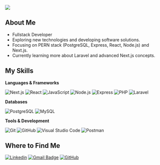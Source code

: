 ![](https://komarev.com/ghpvc/?username=nerdavi&color=006bed)

## About Me
-  Fullstack Developer
-  Exploring new technologies and developing software solutions.
-  Focusing on PERN stack (PostgreSQL, Express, React, Node.js) and Next.js.
- Currently learning more about Laravel and advanced Next.js concepts.

## My Skills

**Languages & Frameworks**

![Next.js](https://img.shields.io/badge/-Next.js-333333?style=flat&logo=next.js&logoColor=white)
![React](https://img.shields.io/badge/-React-333333?style=flat&logo=react)
![JavaScript](https://img.shields.io/badge/-JavaScript-333333?style=flat&logo=javascript)
![Node.js](https://img.shields.io/badge/-Node.js-333333?style=flat&logo=node.js&logoColor=339933)
![Express](https://img.shields.io/badge/-Express-333333?style=flat&logo=express&logoColor=white)
![PHP](https://img.shields.io/badge/-PHP-333333?style=flat&logo=php&logoColor=777BB4)
![Laravel](https://img.shields.io/badge/-Laravel-333333?style=flat&logo=laravel&logoColor=FF2D20)

**Databases**

![PostgreSQL](https://img.shields.io/badge/-PostgreSQL-333333?style=flat&logo=postgresql&logoColor=4169E1)
![MySQL](https://img.shields.io/badge/-MySQL-333333?style=flat&logo=mysql)

**Tools & Development**

![Git](https://img.shields.io/badge/-Git-333333?style=flat&logo=git)
![GitHub](https://img.shields.io/badge/-GitHub-333333?style=flat&logo=github)
![Visual Studio Code](https://img.shields.io/badge/-Visual%20Studio%20Code-333333?style=flat&logo=visual-studio-code&logoColor=007ACC)
![Postman](https://img.shields.io/badge/-Postman-333333?style=flat&logo=postman)

## Where to Find Me

[![Linkedin](https://img.shields.io/badge/-Davi%20Guilherme-blue?style=flat-square&logo=Linkedin&logoColor=white&link=https://www.linkedin.com/in/davi-guilherme9/)](https://www.linkedin.com/in/davi-guilherme9/)
[![Gmail Badge](https://img.shields.io/badge/-gui.gt88@gmail.com-006bed?style=flat-square&logo=Gmail&logoColor=white&link=mailto:gui.gt88@gmail.com)](mailto:gui.gt88@gmail.com)
[![GitHub](https://img.shields.io/github/followers/nerdavi?label=follow&style=social)](https://github.com/nerdavi)
